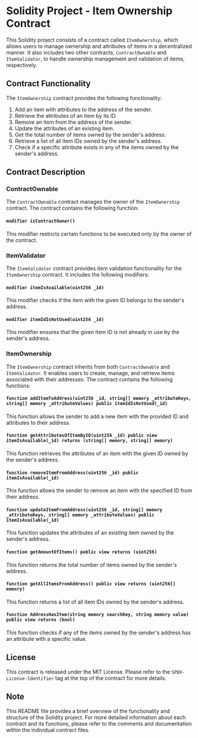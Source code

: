 # Solidity Project - Item Ownership Contract

This Solidity project consists of a contract called `ItemOwnership`, which allows users to manage ownership and attributes of items in a decentralized manner. It also includes two other contracts, `ContractOwnable` and `ItemValidator`, to handle ownership management and validation of items, respectively.

## Contract Functionality

The `ItemOwnership` contract provides the following functionality:

1. Add an item with attributes to the address of the sender.
2. Retrieve the attributes of an item by its ID.
3. Remove an item from the address of the sender.
4. Update the attributes of an existing item.
5. Get the total number of items owned by the sender's address.
6. Retrieve a list of all item IDs owned by the sender's address.
7. Check if a specific attribute exists in any of the items owned by the sender's address.

## Contract Description

### ContractOwnable

The `ContractOwnable` contract manages the owner of the `ItemOwnership` contract. The contract contains the following function:

#### `modifier isContractOwner()`

This modifier restricts certain functions to be executed only by the owner of the contract.

### ItemValidator

The `ItemValidator` contract provides item validation functionality for the `ItemOwnership` contract. It includes the following modifiers:

#### `modifier itemIsAvailable(uint256 _id)`

This modifier checks if the item with the given ID belongs to the sender's address.

#### `modifier itemIdIsNotUsed(uint256 _id)`

This modifier ensures that the given item ID is not already in use by the sender's address.

### ItemOwnership

The `ItemOwnership` contract inherits from both `ContractOwnable` and `ItemValidator`. It enables users to create, manage, and retrieve items associated with their addresses. The contract contains the following functions:

#### `function addItemToAddress(uint256 _id, string[] memory _attributeKeys, string[] memory _attributeValues) public itemIdIsNotUsed(_id)`

This function allows the sender to add a new item with the provided ID and attributes to their address.

#### `function getAttributesOfItemByID(uint256 _id) public view itemIsAvailable(_id) returns (string[] memory, string[] memory)`

This function retrieves the attributes of an item with the given ID owned by the sender's address.

#### `function removeItemFromAddress(uint256 _id) public itemIsAvailable(_id)`

This function allows the sender to remove an item with the specified ID from their address.

#### `function updateItemFromAddress(uint256 _id, string[] memory _attributeKeys, string[] memory _attributeValues) public itemIsAvailable(_id)`

This function updates the attributes of an existing item owned by the sender's address.

#### `function getAmountOfItems() public view returns (uint256)`

This function returns the total number of items owned by the sender's address.

#### `function getAllItemsFromAddress() public view returns (uint256[] memory)`

This function returns a list of all item IDs owned by the sender's address.

#### `function AddressHasItem(string memory searchKey, string memory value) public view returns (bool)`

This function checks if any of the items owned by the sender's address has an attribute with a specific value.

## License

This contract is released under the MIT License. Please refer to the `SPDX-License-Identifier` tag at the top of the contract for more details.

## Note

This README file provides a brief overview of the functionality and structure of the Solidity project. For more detailed information about each contract and its functions, please refer to the comments and documentation within the individual contract files.
